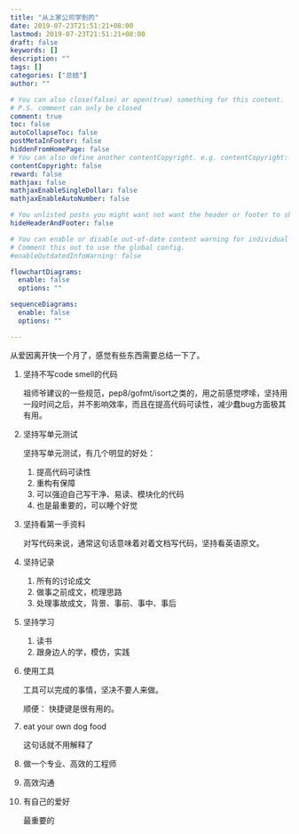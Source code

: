 ```yaml
---
title: "从上家公司学到的"
date: 2019-07-23T21:51:21+08:00
lastmod: 2019-07-23T21:51:21+08:00
draft: false
keywords: []
description: ""
tags: []
categories: ["总结"]
author: ""

# You can also close(false) or open(true) something for this content.
# P.S. comment can only be closed
comment: true
toc: false
autoCollapseToc: false
postMetaInFooter: false
hiddenFromHomePage: false
# You can also define another contentCopyright. e.g. contentCopyright: "This is another copyright."
contentCopyright: false
reward: false
mathjax: false
mathjaxEnableSingleDollar: false
mathjaxEnableAutoNumber: false

# You unlisted posts you might want not want the header or footer to show
hideHeaderAndFooter: false

# You can enable or disable out-of-date content warning for individual post.
# Comment this out to use the global config.
#enableOutdatedInfoWarning: false

flowchartDiagrams:
  enable: false
  options: ""

sequenceDiagrams: 
  enable: false
  options: ""

---
```


从爱因离开快一个月了，感觉有些东西需要总结一下了。

1. 坚持不写code smell的代码
    
    祖师爷建议的一些规范，pep8/gofmt/isort之类的，用之前感觉啰嗦，坚持用一段时间之后，并不影响效率，而且在提高代码可读性，减少蠢bug方面极其有用。

2. 坚持写单元测试

    坚持写单元测试，有几个明显的好处：

    1. 提高代码可读性
    2. 重构有保障
    3. 可以强迫自己写干净、易读、模块化的代码
    4. 也是最重要的，可以睡个好觉

3. 坚持看第一手资料

    对写代码来说，通常这句话意味着对着文档写代码，坚持看英语原文。

4. 坚持记录

    1. 所有的讨论成文
    2. 做事之前成文，梳理思路
    3. 处理事故成文，背景、事前、事中、事后

5. 坚持学习

    1. 读书
    2. 跟身边人的学，模仿，实践

6. 使用工具

    工具可以完成的事情，坚决不要人来做。

    顺便： 快捷键是很有用的。

7. eat your own dog food

    这句话就不用解释了


8. 做一个专业、高效的工程师

9. 高效沟通

10. 有自己的爱好

    最重要的
